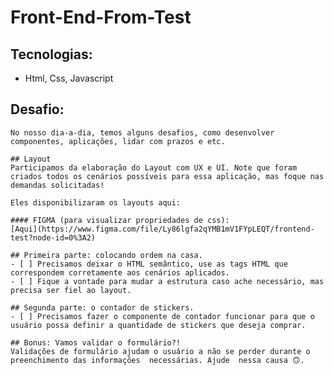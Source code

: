 # Front-End-From-Test

## Tecnologias:
  - Html, Css, Javascript

## Desafio:
    No nosso dia-a-dia, temos alguns desafios, como desenvolver componentes, aplicações, lidar com prazos e etc. 

    ## Layout
    Participamos da elaboração do Layout com UX e UI. Note que foram criados todos os cenários possíveis para essa aplicação, mas foque nas demandas solicitadas!

    Eles disponibilizaram os layouts aqui:

    #### FIGMA (para visualizar propriedades de css):
    [Aqui](https://www.figma.com/file/Ly86lgfa2qYMB1mV1FYpLEQT/frontend-test?node-id=0%3A2)

    ## Primeira parte: colocando ordem na casa.
    - [ ] Precisamos deixar o HTML semântico, use as tags HTML que correspondem corretamente aos cenários aplicados.
    - [ ] Fique a vontade para mudar a estrutura caso ache necessário, mas precisa ser fiel ao layout.

    ## Segunda parte: o contador de stickers.
    - [ ] Precisamos fazer o componente de contador funcionar para que o usuário possa definir a quantidade de stickers que deseja comprar. 

    ## Bonus: Vamos validar o formulário?!
    Validações de formulário ajudam o usuário a não se perder durante o preenchimento das informações  necessárias. Ajude  nessa causa 🙃.

    
